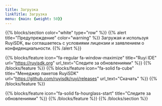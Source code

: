 ```yaml
---
title: Загрузка
linkTitle: Загрузка
menu: {main: {weight: 50}}
---
```



{{% blocks/section color="white" type="row" %}}
{{% alert title="Предупреждение" color="warning" %}}
Загружая и используя RuyiSDK, вы соглашаетесь с условиями лицензии и заявлением о конфиденциальности.
{{% /alert %}}

{{% blocks/feature icon="fa-regular fa-window-maximize" title="Ruyi IDE" url="https://ruyisdk.org" url_text="Следите за обновлениями" %}}
{{% /blocks/feature %}}
{{% blocks/feature icon="fa-solid fa-cube" title="Менеджер пакетов RuyiSDK" url="https://github.com/ruyisdk/ruyi/releases" url_text="Скачать" %}}
{{% /blocks/feature %}}

{{% blocks/feature icon="fa-solid fa-hourglass-start" title="Следите за обновлениями" %}}
{{% /blocks/feature %}}
{{% /blocks/section %}}